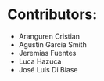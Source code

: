 # Contributors:

* Aranguren Cristian
* Agustin Garcia Smith
* Jeremias Fuentes
* Luca Hazuca
* José Luis Di Biase
